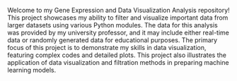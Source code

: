 Welcome to my Gene Expression and Data Visualization Analysis repository! This project showcases my ability to filter and visualize important data from larger datasets using various Python modules. 
The data for this analysis was provided by my university professor, and it may include either real-time data or randomly generated data for educational purposes. 
The primary focus of this project is to demonstrate my skills in data visualization, featuring complex codes and detailed plots. 
This project also illustrates the application of data visualization and filtration methods in preparing machine learning models.
